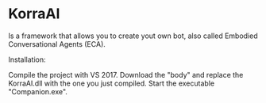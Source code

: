 # KorraAI

Is a framework that allows you to create yout own bot, also called Embodied Conversational Agents (ECA).

Installation:

Compile the project with VS 2017. Download the "body" and replace the KorraAI.dll with the one you just compiled. Start the executable "Companion.exe".

